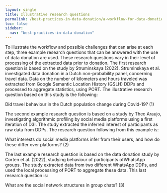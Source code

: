 ```yaml
---
layout: single
title: Illustrative research questions
permalink: /best-practices-in-data-donation/a-workflow-for-data-donation-studies/illustrative-research-questions
toc: false
sidebar:
  nav: "best-practices-in-data-donation"
---
```


To illustrate the workflow and possible challenges that can arise at each step, three example research questions that can be answered with the use of data donation are used. These research questions vary in their level of processing of the extracted data prior to donation. The first research question is based on the study by Struminskaya (2022). Struminskaya et al. investigated data donation in a Dutch non-probability panel, concerning travel data. Data on the number of kilometers and hours traveled was extracted from Google Semantic Location History (GSLH) DDPs and processed to aggregate statistics, using PORT. The illustrative research question based on this study is the following:

Did travel behaviour in the Dutch population change during Covid-19? (1)

The second example research question is based on a study by Theo Araujo, investigating algorithmic profiling by social media platforms using a first iteration of D3I. The study extracted the inferred interest of participants as raw data from DDPs. The research question following from this example
is:

What interests do social media platforms infer from their users, and how do
these differ over platforms? (2)

The last example research question is based on the data donation study by Corten et al. (2022),
studying behaviour of participants ofWhatsApp groups. The study extracted data from two different
WhatsApp DDPs, and used the local processing of PORT to aggregate these data. This last research
question is:

What are the social network structures in group chats? (3)